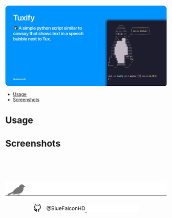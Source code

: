 <p align="center">
  <img src="https://github.com/BlueFalconHD/repo-assets/blob/main/repos/tuxify/header.png?raw=true" alt-text="Repository Template - Fork this and use it for your own projects!">
</p>

- [Usage](#usage)
- [Screenshots](#screenshots)

# Usage

# Screenshots

<br><br><br><br>



<p align="center">
  <img src="https://github.com/BlueFalconHD/repo-assets/blob/main/divider-decor.png?raw=true">
</p>




<p align="center">
  <a href="https://github.com/bluefalconhd/#gh-light-mode-only">
    <img src="https://github.com/BlueFalconHD/repo-assets/blob/main/LightProfile.png?raw=true" alt-text="">
  </a>
  <a href="https://github.com/bluefalconhd/#gh-dark-mode-only">
    <img src="https://github.com/BlueFalconHD/repo-assets/blob/main/DarkProfile.png?raw=true" alt-text="">
  </a>
</p>
